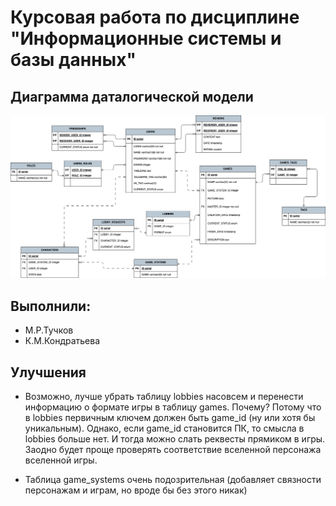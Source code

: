 # Курсовая работа по дисциплине "Информационные системы и базы данных"

## Диаграмма даталогической модели

![Изображение модели](/img/v_2_db-course-work-data.drawio.png)

## Выполнили:

- М.Р.Тучков
- К.М.Кондратьева

## Улучшения

- Возможно, лучше убрать таблицу lobbies насовсем и перенести информацию о формате игры в таблицу games. Почему? Потому что в lobbies первичным ключем должен быть game_id (ну или хотя бы уникальным). Однако, если game_id становится ПК, то смысла в lobbies больше нет. И тогда можно слать реквесты прямиком в игры. Заодно будет проще проверять соответствие вселенной персонажа вселенной игры.

- Таблица game_systems очень подозрительная (добавляет связности персонажам и играм, но вроде бы без этого никак)
